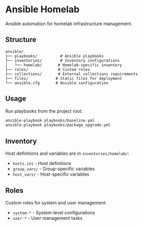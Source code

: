 # Ansible Homelab

Ansible automation for homelab infrastructure management.

## Structure

```
ansible/
├── playbooks/          # Ansible playbooks
├── inventories/        # Inventory configurations
│   └── homelab/       # Homelab-specific inventory
├── roles/             # Custom roles
├── collections/       # External collections requirements
├── files/            # Static files for deployment
└── ansible.cfg       # Ansible configuration
```

## Usage

Run playbooks from the project root:

```bash
ansible-playbook playbooks/baseline.yml
ansible-playbook playbooks/package_upgrade.yml
```

## Inventory

Host definitions and variables are in `inventories/homelab/`:
- `hosts.ini` - Host definitions
- `group_vars/` - Group-specific variables  
- `host_vars/` - Host-specific variables

## Roles

Custom roles for system and user management:
- `system-*` - System-level configurations
- `user-*` - User management tasks